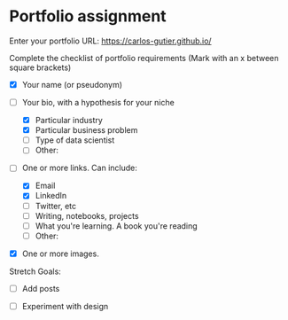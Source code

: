 # Portfolio assignment

Enter your portfolio URL:
https://carlos-gutier.github.io/

Complete the checklist of portfolio requirements
(Mark with an x between square brackets)

- [X] Your name (or pseudonym)
- [ ] Your bio, with a hypothesis for your niche
    - [X] Particular industry
    - [X] Particular business problem
    - [ ] Type of data scientist
    - [ ] Other: 
- [ ] One or more links. Can include:
    - [X] Email
    - [X] LinkedIn
    - [ ] Twitter, etc
    - [ ] Writing, notebooks, projects
    - [ ] What you're learning. A book you're reading
    - [ ] Other:
- [X] One or more images.
    
    
Stretch Goals:

- [ ] Add posts
- [ ] Experiment with design
 
